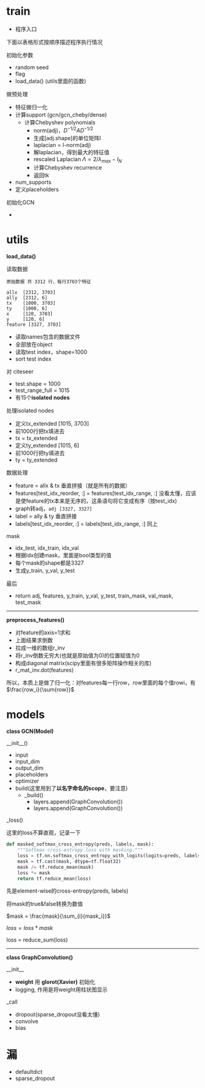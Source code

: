 # train

* 程序入口

下面以表格形式按顺序描述程序执行情况

初始化参数

- random seed
- flag
- load_data() (utils里面的函数)

做预处理

- 特征做归一化
- 计算support (gcn/gcn_cheby/dense)
  - 计算Chebyshev polynomials
    - norm(adj)，$D^{-1/2}AD^{-1/2}$
    - 生成[adj.shape]的单位矩阵I
    - laplacian = I-norm(adj)
    - 解laplacian，得到最大的特征值
    - rescaled Laplacian $\Lambda = 2/\lambda_{max} - I_N$
    - 计算Chebyshev recurrence
    - 返回tk
- num_supports
- 定义placeholders

初始化GCN

-




# utils

**load_data()**

读取数据

```
原始数据 共 3312 行，每行3703个特征

allx  [2312, 3703]
ally  [2312, 6]
tx    [1000, 3703]
ty    [1000, 6]
x     [120, 3703]
y     [120, 6]
feature [3327, 3703]
```

- 读取names包含的数据文件
- 全部放在object
- 读取test index，shape=1000
- sort test index

对 citeseer

- test.shape = 1000
- test_range_full = 1015
- 有15个**isolated nodes**

处理isolated nodes

- 定义tx_extended [1015, 3703]
- 前1000行把tx填进去
- tx = tx_extended
- 定义ty_extended [1015, 6]
- 前1000行把ty填进去
- ty = ty_extended

数据处理

- feature = allx & tx 垂直拼接（就是所有的数据）
- features[test_idx_reorder, :] = features[test_idx_range, :] 没看太懂，应该是使feature的tx本来是无序的，这条语句将它变成有序（按test_idx)
- graph转adj，`adj [3327, 3327]`
- label = ally & ty 垂直拼接
- labels[test_idx_reorder, :] = labels[test_idx_range, :] 同上

mask

- idx_test, idx_train, idx_val
- 根据idx创建mask，里面是bool类型的值
- 每个mask的shape都是3327
- 生成y_train, y_val, y_test

最后

- return adj, features, y_train, y_val, y_test, train_mask, val_mask, test_mask

---

**preprocess_features()**

- 对feature的axis=1求和
- 上面结果求倒数
- 拉成一维的数组r_inv
- 将r_inv倒数无穷大(也就是原始值为0)的位置赋值为0
- 构成diagonal matrix(scipy里面有很多矩阵操作相关的库)
- r_mat_inv.dot(features)

所以，本质上是做了归一化：对features每一行row，row里面的每个值rowi，有$\frac{row_i}{\sum{row}}$

# models

**class GCN(Model)**

\_\_init\_\_()

- input
- input_dim
- output_dim
- placeholders
- optimizer
- build(这里用到了**以名字命名的scope**，要注意)
  - \_build()
    - layers.append(GraphConvolution())
    - layers.append(GraphConvolution())

\_loss()

这里的loss不算直观，记录一下

```python
def masked_softmax_cross_entropy(preds, labels, mask):
    """Softmax cross-entropy loss with masking."""
    loss = tf.nn.softmax_cross_entropy_with_logits(logits=preds, labels=labels)
    mask = tf.cast(mask, dtype=tf.float32)
    mask /= tf.reduce_mean(mask)
    loss *= mask
    return tf.reduce_mean(loss)
```

先是element-wise的cross-entropy(preds, labels)

将mask的true&false转换为数值

$mask = \frac{mask}{\sum_{i}{mask_i}}$

$loss = loss * mask$

loss = reduce_sum(loss)

---

**class GraphConvolution()**

\_\_init\_\_

- **weight** 用 **glorot(Xavier)** 初始化
- logging, 作用是将weight用柱状图显示

\_call

- dropout(sparse_dropout没看太懂)
- convolve
- bias




# 漏

- defaultdict
- sparse_dropout
